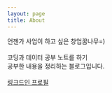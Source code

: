 ```yaml
---
layout: page
title: About
---
```


<p class="message">
  언젠가 사업이 하고 싶은 창업꿈나무=) <br><br>
  코딩과 데이터 공부 노트를 하기<br>
  공부한 내용을 정리하는 블로그입니다. <br><br>
  <a href="https://www.linkedin.com/in/seung-joon-jung-0a5554194/">링크드인 프로필</a><br>
</p>
